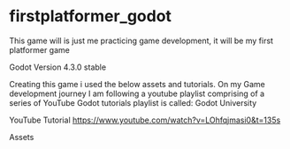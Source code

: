 # firstplatformer_godot

This game will is just me practicing game development, it will be my first platformer game

Godot Version 4.3.0 stable

Creating this game i used the below assets and tutorials.
On my Game development journey I am following a youtube playlist comprising of a series of YouTube Godot tutorials
playlist is called: Godot University

YouTube Tutorial
https://www.youtube.com/watch?v=LOhfqjmasi0&t=135s

Assets
